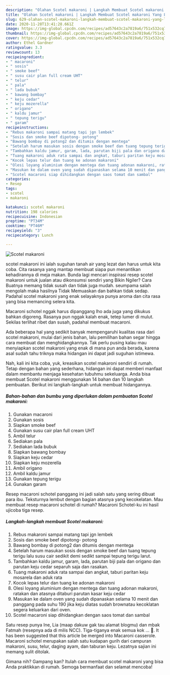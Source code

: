 ```yaml
---
description: "Olahan Scotel makaroni | Langkah Membuat Scotel makaroni Yang Lezat"
title: "Olahan Scotel makaroni | Langkah Membuat Scotel makaroni Yang Lezat"
slug: 629-olahan-scotel-makaroni-langkah-membuat-scotel-makaroni-yang-lezat
date: 2020-11-28T13:41:28.661Z
image: https://img-global.cpcdn.com/recipes/ad57643c2a7819a6/751x532cq70/scotel-makaroni-foto-resep-utama.jpg
thumbnail: https://img-global.cpcdn.com/recipes/ad57643c2a7819a6/751x532cq70/scotel-makaroni-foto-resep-utama.jpg
cover: https://img-global.cpcdn.com/recipes/ad57643c2a7819a6/751x532cq70/scotel-makaroni-foto-resep-utama.jpg
author: Ethel Gardner
ratingvalue: 3.3
reviewcount: 13
recipeingredient:
- " macaroni"
- " sosis"
- " smoke beef"
- " susu cair plan full cream UHT"
- " telur"
- " pala"
- " lada bubuk"
- " bawang bombay"
- " keju cedar"
- " keju mozerella"
- " origano"
- " kaldu jamur"
- " tepung terigu"
- " garam"
recipeinstructions:
- "Rebus makaroni sampai matang tapi jgn lembek"
- "Sosis dan smoke beef dipotong- potong"
- "Bawang bombay di potong2 dan ditumis dengan mentega"
- "Setelah harum masukan sosis dengan smoke beef dan tuang tepung terigu lalu susu cair sedikit demi sedikt sampai tepung terigu larut."
- "Tambahkan kaldu jamur, garam, lada, parutan biji pala dan origano dan parutan keju cedar separuh saja dan rasakan."
- "Tuang makaroni aduk rata sampai dan angkat, taburi paritan keju mosarela dan aduk rata"
- "Kocok lepas telur dan tuang ke adonan makaroni"
- "Olesi loyang aluminium dengan mentega dan tuang adonan makaroni, ratakan dan atasnya ditaburi parutan kasar keju cedar"
- "Masukan ke dalam oven yang sudah dipanaskan selama 10 menit dan panggang pada suhu 190 jika keju diatas sudah brownatau kecoklatan segera keluarkan dari oven."
- "Scotel macaroni siap dihidangkan dengan saos tomat dan sambal"
categories:
- Resep
tags:
- scotel
- makaroni

katakunci: scotel makaroni 
nutrition: 198 calories
recipecuisine: Indonesian
preptime: "PT34M"
cooktime: "PT46M"
recipeyield: "3"
recipecategory: Lunch

---
```



![Scotel makaroni](https://img-global.cpcdn.com/recipes/ad57643c2a7819a6/751x532cq70/scotel-makaroni-foto-resep-utama.jpg)


scotel makaroni ini ialah suguhan tanah air yang lezat dan harus untuk kita coba. Cita rasanya yang mantap membuat siapa pun menantikan kehadirannya di meja makan.
Bunda lagi mencari inspirasi resep scotel makaroni untuk jualan atau dikonsumsi sendiri yang Bikin Ngiler? Cara Buatnya memang tidak susah dan tidak juga mudah. seumpama salah mengolah maka hasilnya Tidak Memuaskan dan bahkan tidak sedap. Padahal scotel makaroni yang enak selayaknya punya aroma dan cita rasa yang bisa memancing selera kita.

Macaroni schotel nggak harus dipanggang lho ada juga yang dikukus bahkan digoreng. Rasanya pun nggak kalah enak, tetep lumer di mulut. Sekilas terlihat ribet dan susah, padahal membuat macaroni.

Ada beberapa hal yang sedikit banyak mempengaruhi kualitas rasa dari scotel makaroni, mulai dari jenis bahan, lalu pemilihan bahan segar hingga cara membuat dan menghidangkannya. Tak perlu pusing kalau mau menyiapkan scotel makaroni yang enak di mana pun anda berada, karena asal sudah tahu triknya maka hidangan ini dapat jadi suguhan istimewa.


Nah, kali ini kita coba, yuk, kreasikan scotel makaroni sendiri di rumah. Tetap dengan bahan yang sederhana, hidangan ini dapat memberi manfaat dalam membantu menjaga kesehatan tubuhmu sekeluarga. Anda bisa membuat Scotel makaroni menggunakan 14 bahan dan 10 langkah pembuatan. Berikut ini langkah-langkah untuk membuat hidangannya.

<!--inarticleads1-->

##### Bahan-bahan dan bumbu yang diperlukan dalam pembuatan Scotel makaroni:

1. Gunakan  macaroni
1. Gunakan  sosis
1. Siapkan  smoke beef
1. Gunakan  susu cair plan full cream UHT
1. Ambil  telur
1. Sediakan  pala
1. Sediakan  lada bubuk
1. Siapkan  bawang bombay
1. Siapkan  keju cedar
1. Siapkan  keju mozerella
1. Ambil  origano
1. Ambil  kaldu jamur
1. Gunakan  tepung terigu
1. Gunakan  garam


Resep macaroni schotel panggang ini jadi salah satu yang sering dibuat para ibu. Teksturnya lembut dengan bagian atasnya yang kecokelatan. Mau membuat resep macaroni schotel di rumah? Macaroni Schotel-ku ini hasil ujicoba tiga resep. 

<!--inarticleads2-->

##### Langkah-langkah membuat Scotel makaroni:

1. Rebus makaroni sampai matang tapi jgn lembek
1. Sosis dan smoke beef dipotong- potong
1. Bawang bombay di potong2 dan ditumis dengan mentega
1. Setelah harum masukan sosis dengan smoke beef dan tuang tepung terigu lalu susu cair sedikit demi sedikt sampai tepung terigu larut.
1. Tambahkan kaldu jamur, garam, lada, parutan biji pala dan origano dan parutan keju cedar separuh saja dan rasakan.
1. Tuang makaroni aduk rata sampai dan angkat, taburi paritan keju mosarela dan aduk rata
1. Kocok lepas telur dan tuang ke adonan makaroni
1. Olesi loyang aluminium dengan mentega dan tuang adonan makaroni, ratakan dan atasnya ditaburi parutan kasar keju cedar
1. Masukan ke dalam oven yang sudah dipanaskan selama 10 menit dan panggang pada suhu 190 jika keju diatas sudah brownatau kecoklatan segera keluarkan dari oven.
1. Scotel macaroni siap dihidangkan dengan saos tomat dan sambal


Satu resep punya Ine, Lia (maap dakuw gak tau alamat blogmu) dan mbak Fatmah (resepnya ada di milis NCC). Tiga-tiganya enak semua kok … 🙂. It has been suggested that this article be merged into Macaroni casserole. Macaroni schotel merupakan salah satu kudapan gurih dari campuran makaroni, susu, telur, daging ayam, dan taburan keju. Lezatnya sajian ini memang sulit ditolak. 

Gimana nih? Gampang kan? Itulah cara membuat scotel makaroni yang bisa Anda praktikkan di rumah. Semoga bermanfaat dan selamat mencoba!

